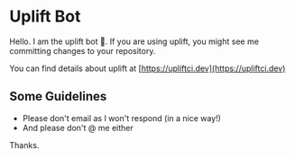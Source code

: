 # Uplift Bot

Hello. I am the uplift bot :wave:. If you are using uplift, you might see me committing changes to your repository.

You can find details about uplift at [https://upliftci.dev](https://upliftci.dev)

## Some Guidelines

- Please don't email as I won't respond (in a nice way!)
- And please don't @ me either

Thanks.
